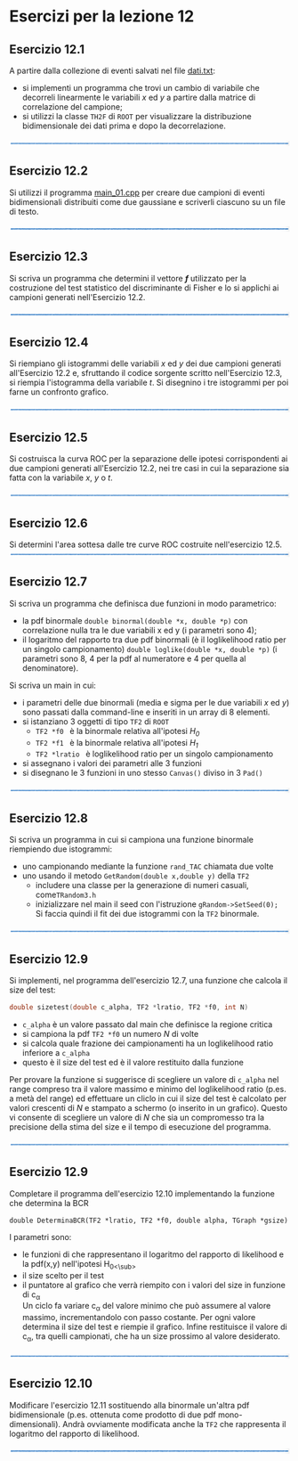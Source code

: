 # Esercizi per la lezione 12

## Esercizio 12.1

A partire dalla collezione di eventi salvati nel file [dati.txt](programmi/dati.txt):
  * si implementi un programma che trovi un cambio di variabile che decorreli linearmente le variabili *x* ed *y*
    a partire dalla matrice di correlazione del campione;
  * si utilizzi la classe ```TH2F``` di ```ROOT``` per visualizzare la distribuzione bidimensionale
    dei dati prima e dopo la decorrelazione.

![linea](../immagini/linea.png)

## Esercizio 12.2 

Si utilizzi il programma [main_01.cpp](programmi/main_01.cpp) per creare due campioni 
di eventi bidimensionali distribuiti come due gaussiane 
e scriverli ciascuno su un file di testo.

![linea](../immagini/linea.png)

## Esercizio 12.3

Si scriva un programma che determini il vettore ***f*** utilizzato per la costruzione del test statistico
del discriminante di Fisher e lo si applichi ai campioni generati nell'Esercizio 12.2.
 
![linea](../immagini/linea.png)

## Esercizio 12.4

Si riempiano gli istogrammi delle variabili *x* ed *y* dei due campioni generati all'Esercizio 12.2 e,
sfruttando il codice sorgente scritto nell'Esercizio 12.3, si riempia l'istogramma della variabile *t*.
Si disegnino i tre istogrammi per poi farne un confronto grafico.

![linea](../immagini/linea.png)

## Esercizio 12.5

Si costruisca la curva ROC per la separazione delle ipotesi corrispondenti ai due campioni generati all'Esercizio 12.2,
nei tre casi in cui la separazione sia fatta con la variabile *x*, *y* o *t*.

![linea](../immagini/linea.png)

## Esercizio 12.6

Si determini l'area sottesa dalle tre curve ROC costruite nell'esercizio 12.5.
![linea](../immagini/linea.png)





## Esercizio 12.7

Si scriva un programma che definisca due funzioni in modo parametrico:
* la pdf binormale ```double binormal(double *x, double *p)``` 
con correlazione nulla tra le  due variabili x ed y (i parametri sono 4);
* il logaritmo del rapporto tra due pdf binormali (è il loglikelihood ratio per un singolo campionamento) 
```double loglike(double *x, double *p)``` (i parametri sono 8, 4 per la pdf al numeratore e 4 per quella al denominatore).

Si scriva un main in cui:
* i parametri delle due binormali (media e sigma per le due variabili *x* ed *y*)
sono passati dalla command-line e inseriti in un array di 8 elementi.
* si istanziano 3 oggetti di tipo ```TF2``` di ```ROOT```
   * ```TF2 *f0 ``` è la binormale relativa all'ipotesi *H<sub>0</sub>* 
   * ```TF2 *f1 ``` è la binormale relativa all'ipotesi *H<sub>1</sub>* 
   * ```TF2 *lratio ``` è loglikelihood ratio per un singolo campionamento 
* si assegnano i valori dei parametri alle 3 funzioni   
* si disegnano le 3 funzioni in uno stesso ```Canvas()``` diviso in 3 ```Pad()```

![linea](../immagini/linea.png)  
  
## Esercizio 12.8
    
Si scriva un programma in cui si campiona una funzione binormale riempiendo due istogrammi:
* uno campionando mediante la funzione ```rand_TAC``` chiamata due volte
* uno usando il metodo ```GetRandom(double x,double y)``` della ```TF2``` 
  * includere una classe per la generazione di numeri casuali, come```TRandom3.h```
  * inizializzare nel main il seed con l'istruzione ```gRandom->SetSeed(0); ```
Si faccia quindi il fit dei due istogrammi con la ```TF2``` binormale.

![linea](../immagini/linea.png)  
   
  
## Esercizio 12.9

Si implementi, nel programma dell'esercizio 12.7, una funzione che calcola il size del test:
```cpp
double sizetest(double c_alpha, TF2 *lratio, TF2 *f0, int N)
```

* ```c_alpha``` è un valore passato dal main che definisce la regione critica
* si campiona la pdf ```TF2 *f0``` un numero *N* di volte 
* si calcola quale frazione dei campionamenti ha un loglikelihood ratio inferiore a ```c_alpha```
* questo è il size del test ed è il valore restituito dalla funzione

Per provare la funzione si suggerisce di scegliere un valore di ```c_alpha```  nel range 
compreso tra il valore massimo e minimo del loglikelihood ratio (p.es. a metà del range) ed 
effettuare un cliclo in cui il size del test è calcolato per valori crescenti di *N* e stampato a schermo (o inserito in un grafico).
Questo vi consente di scegliere un valore di *N* che sia un compromesso tra la precisione della stima del size
e il tempo di esecuzione del programma.


![linea](../immagini/linea.png)

## Esercizio 12.9
Completare il programma dell'esercizio 12.10 implementando la funzione che determina la BCR
 ```cppp
 double DeterminaBCR(TF2 *lratio, TF2 *f0, double alpha, TGraph *gsize)
 ```
I parametri sono: 
* le funzioni di che rappresentano il  logaritmo del rapporto 
di likelihood e la pdf(x,y) nell'ipotesi H<sub>0<\sub>
* il size scelto per il test
* il puntatore al grafico che verrà riempito con i valori del size in funzione di c<sub>&alpha;</sub>   
Un ciclo fa variare c<sub>&alpha;</sub> del valore minimo che può assumere al valore massimo, incrementandolo con passo costante. 
Per ogni valore determina il size del test e riempie il grafico.
Infine restituisce il valore di c<sub>&alpha;</sub>, tra quelli campionati, che ha un size prossimo al valore desiderato.


![linea](../immagini/linea.png)

## Esercizio 12.10
Modificare l'esercizio 12.11 sostituendo alla binormale un'altra pdf bidimensionale 
(p.es. ottenuta come prodotto di due pdf mono-dimensionali). Andrà ovviamente modificata anche la
```TF2``` che rappresenta il logaritmo del rapporto di likelihood.   

![linea](../immagini/linea.png)
